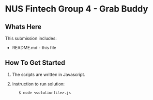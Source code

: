 NUS Fintech Group 4 - Grab Buddy
==================================================
Whats Here
-----------

This submission includes:

* README.md - this file



How To Get Started
------------------

1. The scripts are written in Javascript.

2. Instruction to run solution:

          $ node <solutionfile>.js 
            
